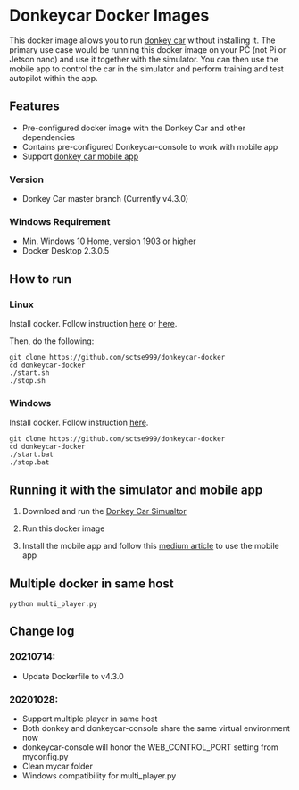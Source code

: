 # Donkeycar Docker Images
This docker image allows you to run [donkey car](http://donkeycar.com/) without installing it. The primary use case would be running this docker image on your PC (not Pi or Jetson nano) and use it together with the simulator. You can then use the mobile app to control the car in the simulator and perform training and test autopilot within the app.

## Features
- Pre-configured docker image with the Donkey Car and other dependencies
- Contains pre-configured Donkeycar-console[](https://github.com/robocarstore/donkeycar-console) to work with mobile app
- Support [donkey car mobile app](https://medium.com/robocar-store/robocar-controller-quick-start-guide-bdf8cb16d7ce)

### Version
- Donkey Car master branch (Currently v4.3.0)

### Windows Requirement
- Min. Windows 10 Home, version 1903 or higher
- Docker Desktop 2.3.0.5

## How to run

### Linux
Install docker. Follow instruction [here](https://linuxhint.com/install_configure_docker_ubuntu/) or [here](https://www.digitalocean.com/community/tutorials/how-to-install-and-use-docker-on-ubuntu-20-04).

Then, do the following:
```
git clone https://github.com/sctse999/donkeycar-docker
cd donkeycar-docker
./start.sh
./stop.sh
```

### Windows
Install docker. Follow instruction [here](https://docs.docker.com/docker-for-windows/install-windows-home/).

```
git clone https://github.com/sctse999/donkeycar-docker
cd donkeycar-docker
./start.bat
./stop.bat
```

## Running it with the simulator and mobile app

1. Download and run the [Donkey Car Simualtor](https://github.com/tawnkramer/gym-donkeycar/releases)

2. Run this docker image

3. Install the mobile app and follow this [medium article](https://medium.com/robocar-store/robocar-controller-quick-start-guide-bdf8cb16d7ce) to use the mobile app

## Multiple docker in same host
```
python multi_player.py
```


## Change log

### 20210714:
- Update Dockerfile to v4.3.0

### 20201028:
- Support multiple player in same host
- Both donkey and donkeycar-console share the same virtual environment now
- donkeycar-console will honor the WEB_CONTROL_PORT setting from myconfig.py 
- Clean mycar folder
- Windows compatibility for multi_player.py